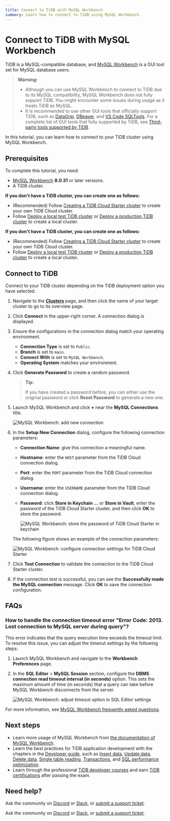 ```yaml
---
title: Connect to TiDB with MySQL Workbench
summary: Learn how to connect to TiDB using MySQL Workbench.
---
```


# Connect to TiDB with MySQL Workbench

TiDB is a MySQL-compatible database, and [MySQL Workbench](https://www.mysql.com/products/workbench/) is a GUI tool set for MySQL database users.

> **Warning:**
>
> - Although you can use MySQL Workbench to connect to TiDB due to its MySQL compatibility, MySQL Workbench does not fully support TiDB. You might encounter some issues during usage as it treats TiDB as MySQL.
> - It is recommended to use other GUI tools that officially support TiDB, such as [DataGrip](/develop/dev-guide-gui-datagrip.md), [DBeaver](/develop/dev-guide-gui-dbeaver.md), and [VS Code SQLTools](/develop/dev-guide-gui-vscode-sqltools.md). For a complete list of GUI tools that fully supported by TiDB, see [Third-party tools supported by TiDB](/develop/dev-guide-third-party-support.md#gui).

In this tutorial, you can learn how to connect to your TiDB cluster using MySQL Workbench.

## Prerequisites

To complete this tutorial, you need:

- [MySQL Workbench](https://dev.mysql.com/downloads/workbench/) **8.0.31** or later versions.
- A TiDB cluster.

<CustomContent platform="tidb">

**If you don't have a TiDB cluster, you can create one as follows:**

- (Recommended) Follow [Creating a TiDB Cloud Starter cluster](/develop/dev-guide-build-cluster-in-cloud.md) to create your own TiDB Cloud cluster.
- Follow [Deploy a local test TiDB cluster](/quick-start-with-tidb.md#deploy-a-local-test-cluster) or [Deploy a production TiDB cluster](/production-deployment-using-tiup.md) to create a local cluster.

</CustomContent>
<CustomContent platform="tidb-cloud">

**If you don't have a TiDB cluster, you can create one as follows:**

- (Recommended) Follow [Creating a TiDB Cloud Starter cluster](/develop/dev-guide-build-cluster-in-cloud.md) to create your own TiDB Cloud cluster.
- Follow [Deploy a local test TiDB cluster](https://docs.pingcap.com/tidb/stable/quick-start-with-tidb#deploy-a-local-test-cluster) or [Deploy a production TiDB cluster](https://docs.pingcap.com/tidb/stable/production-deployment-using-tiup) to create a local cluster.

</CustomContent>

## Connect to TiDB

Connect to your TiDB cluster depending on the TiDB deployment option you have selected.

1. Navigate to the [**Clusters**](https://console.tidb.io/project/clusters) page, and then click the name of your target cluster to go to its overview page.

2. Click **Connect** in the upper-right corner. A connection dialog is displayed.

3. Ensure the configurations in the connection dialog match your operating environment.

    - **Connection Type** is set to `Public`.
    - **Branch** is set to `main`.
    - **Connect With** is set to `MySQL Workbench`.
    - **Operating System** matches your environment.

4. Click **Generate Password** to create a random password.

    > **Tip:**
    >
    > If you have created a password before, you can either use the original password or click **Reset Password** to generate a new one.

5. Launch MySQL Workbench and click **+** near the **MySQL Connections** title.

    ![MySQL Workbench: add new connection](https://docs-download.pingcap.com/media/images/docs/develop/mysql-workbench-add-new-connection.png)

6. In the **Setup New Connection** dialog, configure the following connection parameters:

    - **Connection Name**: give this connection a meaningful name.
    - **Hostname**: enter the `HOST` parameter from the TiDB Cloud connection dialog.
    - **Port**: enter the `PORT` parameter from the TiDB Cloud connection dialog.
    - **Username**: enter the `USERNAME` parameter from the TiDB Cloud connection dialog.
    - **Password**: click **Store in Keychain ...** or **Store in Vault**, enter the password of the TiDB Cloud Starter cluster, and then click **OK** to store the password.

        ![MySQL Workbench: store the password of TiDB Cloud Starter in keychain](https://docs-download.pingcap.com/media/images/docs/develop/mysql-workbench-store-password-in-keychain.png)

    The following figure shows an example of the connection parameters:

    ![MySQL Workbench: configure connection settings for TiDB Cloud Starter](https://docs-download.pingcap.com/media/images/docs/develop/mysql-workbench-connection-config-serverless-parameters.png)

7. Click **Test Connection** to validate the connection to the TiDB Cloud Starter cluster.

8. If the connection test is successful, you can see the **Successfully made the MySQL connection** message. Click **OK** to save the connection configuration.

## FAQs

### How to handle the connection timeout error "Error Code: 2013. Lost connection to MySQL server during query"?

This error indicates that the query execution time exceeds the timeout limit. To resolve this issue, you can adjust the timeout settings by the following steps:

1. Launch MySQL Workbench and navigate to the **Workbench Preferences** page.
2. In the **SQL Editor** > **MySQL Session** section, configure the **DBMS connection read timeout interval (in seconds)** option. This sets the maximum amount of time (in seconds) that a query can take before MySQL Workbench disconnects from the server.

    ![MySQL Workbench: adjust timeout option in SQL Editor settings](https://docs-download.pingcap.com/media/images/docs/develop/mysql-workbench-adjust-sqleditor-read-timeout.jpg)

For more information, see [MySQL Workbench frequently asked questions](https://dev.mysql.com/doc/workbench/en/workbench-faq.html).

## Next steps

- Learn more usage of MySQL Workbench from [the documentation of MySQL Workbench](https://dev.mysql.com/doc/workbench/en/).
- Learn the best practices for TiDB application development with the chapters in the [Developer guide](/develop/dev-guide-overview.md), such as [Insert data](/develop/dev-guide-insert-data.md), [Update data](/develop/dev-guide-update-data.md), [Delete data](/develop/dev-guide-delete-data.md), [Single table reading](/develop/dev-guide-get-data-from-single-table.md), [Transactions](/develop/dev-guide-transaction-overview.md), and [SQL performance optimization](/develop/dev-guide-optimize-sql-overview.md).
- Learn through the professional [TiDB developer courses](https://www.pingcap.com/education/) and earn [TiDB certifications](https://www.pingcap.com/education/certification/) after passing the exam.

## Need help?

<CustomContent platform="tidb">

Ask the community on [Discord](https://discord.gg/DQZ2dy3cuc?utm_source=doc) or [Slack](https://slack.tidb.io/invite?team=tidb-community&channel=everyone&ref=pingcap-docs), or [submit a support ticket](/support.md).

</CustomContent>

<CustomContent platform="tidb-cloud">

Ask the community on [Discord](https://discord.gg/DQZ2dy3cuc?utm_source=doc) or [Slack](https://slack.tidb.io/invite?team=tidb-community&channel=everyone&ref=pingcap-docs), or [submit a support ticket](https://tidb.support.pingcap.com/).

</CustomContent>

